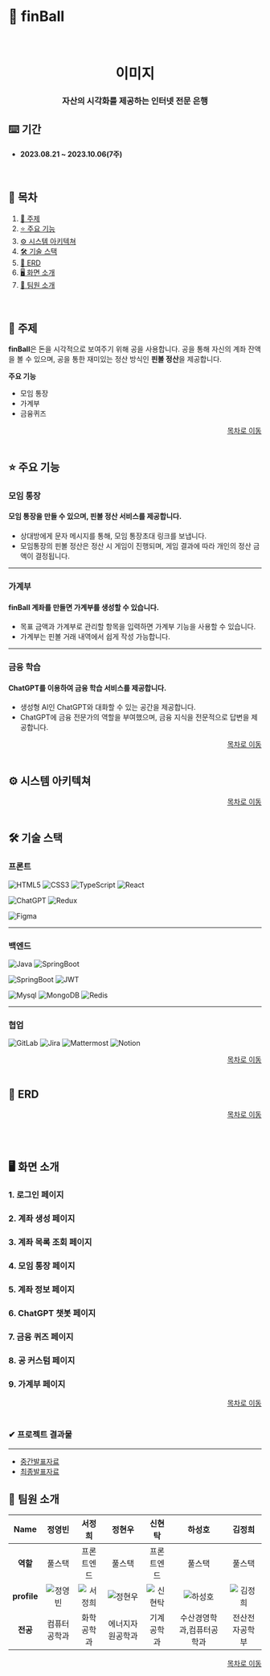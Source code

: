 # 🧿 finBall

<br/>

<div align="center">
  <h1>이미지</h1>
  <h3>자산의 시각화를 제공하는 인터넷 전문 은행</h3>
</div>

## ⌨️ 기간

- **2023.08.21 ~ 2023.10.06(7주)**

<a name="tableContents"></a>

<br/>

## 🔎 목차

1. <a href="#subject">🎯 주제</a>
1. <a href="#mainContents">⭐️ 주요 기능</a>
1. <a href="#systemArchitecture">⚙ 시스템 아키텍쳐</a>
1. <a href="#skills">🛠️ 기술 스택</a>
1. <a href="#erd">💾 ERD</a>
1. <a href="#contents">🖥️ 화면 소개</a>
1. <a href="#developers">👥 팀원 소개</a>

<br/>

<!------- 주제 시작 -------->

## 🎯 주제

<a name="subject"></a>

**finBall**은 돈을 시각적으로 보여주기 위해 공을 사용합니다. 공을 통해 자신의 계좌 잔액을 볼 수 있으며, 공을 통한 재미있는 정산 방식인 **핀볼 정산**을 제공합니다.

**주요 기능**

- 모임 통장
- 가계부
- 금융퀴즈

<div align="right"><a href="#tableContents">목차로 이동</a></div>

<br/>

<!------- 주요 기능 시작 -------->

## ⭐️ 주요 기능

<a name="mainContents"></a>

### 모임 통장

<h4> 모임 통장을 만들 수 있으며, 핀볼 정산 서비스를 제공합니다.</h4>

- 상대방에게 문자 메시지를 통해, 모임 통장초대 링크를 보냅니다.
- 모임통장의 핀볼 정산은 정산 시 게임이 진행되며, 게임 결과에 따라 개인의 정산 금액이 결정됩니다.

---

### 가계부

<h4>finBall 계좌를 만들면 가계부를 생성할 수 있습니다.</h4>

- 목표 금액과 가계부로 관리할 항목을 입력하면 가계부 기능을 사용할 수 있습니다.
- 가계부는 핀볼 거래 내역에서 쉽게 작성 가능합니다.

---

### 금융 학습

<h4>ChatGPT를 이용하여 금융 학습 서비스를 제공합니다.</h4>

- 생성형 AI인 ChatGPT와 대화할 수 있는 공간을 제공합니다.
- ChatGPT에 금융 전문가의 역할을 부여했으며, 금융 지식을 전문적으로 답변을 제공합니다.


<div align="right"><a href="#tableContents">목차로 이동</a></div>

<br/>


<!------- 시스템 아키텍쳐 시작 -------->

## ⚙ 시스템 아키텍쳐

<a name="systemArchitecture"></a>

<div align="right"><a href="#tableContents">목차로 이동</a></div>

<br/>

<!------- 기술 스택 시작 -------->

## 🛠️ 기술 스택

<a name="skills"></a>

### 프론트

![HTML5](https://img.shields.io/badge/html5-%23E34F26.svg?style=for-the-badge&logo=html5&logoColor=white)
![CSS3](https://img.shields.io/badge/css3-%231572B6.svg?style=for-the-badge&logo=css3&logoColor=white)
![TypeScript](https://img.shields.io/badge/Typescript-3178C6?style=for-the-badge&logo=Typescript&logoColor=white)
![React](https://img.shields.io/badge/react-%2320232a.svg?style=for-the-badge&logo=react&logoColor=%2361DAFB)

![ChatGPT](https://img.shields.io/badge/chatGPT-74aa9c?style=for-the-badge&logo=openai&logoColor=white)
![Redux](https://img.shields.io/badge/redux-%23593d88.svg?style=for-the-badge&logo=redux&logoColor=white)

![Figma](https://img.shields.io/badge/figma-%23F24E1E.svg?style=for-the-badge&logo=figma&logoColor=white)

---

### 백엔드

![Java](https://img.shields.io/badge/java-%23ED8B00.svg?style=for-the-badge&logo=openjdk&logoColor=white)
![SpringBoot](https://img.shields.io/badge/springboot-6DB33F?style=for-the-badge&logo=springboot&logoColor=white)

![SpringBoot](https://img.shields.io/badge/springsecurity-6DB33F?style=for-the-badge&logo=springsecurity&logoColor=white)
![JWT](https://img.shields.io/badge/JWT-black?style=for-the-badge&logo=JSON%20web%20tokens)

![Mysql](https://img.shields.io/badge/MySQL-4479A1?style=for-the-badge&logo=mariadb&logoColor=white)
![MongoDB](https://img.shields.io/badge/mongoDB-47A248?style=for-the-badge&logo=MongoDB&logoColor=white)
![Redis](https://img.shields.io/badge/redis-%23DD0031.svg?style=for-the-badge&logo=redis&logoColor=white)

---

### 협업

![GitLab](https://img.shields.io/badge/gitlab-FC6D26.svg?style=for-the-badge&logo=gitlab&logoColor=white)
![Jira](https://img.shields.io/badge/jira-%230A0FFF.svg?style=for-the-badge&logo=jira&logoColor=white)
![Mattermost](https://img.shields.io/badge/mattermost-0058CC.svg?style=for-the-badge&logo=mattermost&logoColor=white)
![Notion](https://img.shields.io/badge/Notion-000000.svg?style=for-the-badge&logo=notion&logoColor=white)

<div align="right"><a href="#tableContents">목차로 이동</a></div>

<br/>

<!------- ERD 시작 -------->

## 💾 ERD

<a name="erd"></a>

<div align="right"><a href="#tableContents">목차로 이동</a></div>

<br/>

<!------- 화면 소개 시작 -------->

<a name="contents"></a>

<br/>

## 🖥️ 화면 소개

### 1. 로그인 페이지

### 2. 계좌 생성 페이지

### 3. 계좌 목록 조회 페이지

### 4. 모임 통장 페이지

### 5. 계좌 정보 페이지

### 6. ChatGPT 챗봇 페이지

### 7. 금융 퀴즈 페이지

### 8. 공 커스텀 페이지

### 9. 가계부 페이지

<div align="right"><a href="#tableContents">목차로 이동</a></div>

<br/>

### ✔ 프로젝트 결과물

---

<!-- - [포팅메뉴얼] -->

- [중간발표자료](./ppt/핀볼_중간발표.pptx)
- [최종발표자료](./ppt/핀볼_최종발표.pptx)
<!-- - [최종발표자료] -->

<!------- 팀원 소개 시작 -------->

## 👥 팀원 소개

<a name="developers"></a>

|  **Name**   |                                                  정영빈                                                   |                                                  서정희                                                   |                                                  정현우                                                   |                                                  신현탁                                                   |                                                  하성호                                                   |                                                  김정희                                                   |
| :---------: | :-------------------------------------------------------------------------------------------------------: | :-------------------------------------------------------------------------------------------------------: | :-------------------------------------------------------------------------------------------------------: | :-------------------------------------------------------------------------------------------------------: | :-------------------------------------------------------------------------------------------------------: | :-------------------------------------------------------------------------------------------------------: |
|  **역할**   |                                                  풀스택                                                   |                                                프론트엔드                                                 |                                                  풀스택                                                   |                                                프론트엔드                                                 |                                                  풀스택                                                   |                                                  풀스택                                                   |
| **profile** | ![정영빈](https://github.com/tunkcalb/shinhan-solup/assets/95354899/60bd0105-1716-49a5-b29a-54f8344ebd41) | ![서정희](https://github.com/tunkcalb/shinhan-solup/assets/95354899/f4c70f14-39d2-49f9-918a-cb2e3492392a) | ![정현우](https://github.com/tunkcalb/shinhan-solup/assets/95354899/47f04fcb-5ffc-4cb8-a5f6-d8437ba43595) | ![신현탁](https://github.com/tunkcalb/shinhan-solup/assets/95354899/8ac0a59e-96b3-423d-ad2d-ce1f7c1fe801) | ![하성호](https://github.com/tunkcalb/shinhan-solup/assets/95354899/503fc614-d2b0-439c-bc67-502a50c29665) | ![김정희](https://github.com/tunkcalb/shinhan-solup/assets/95354899/2c6fa00f-b5aa-4a86-a8c6-1a4e166f6b0e) |
|  **전공**   |                                               컴퓨터공학과                                                |                                                화학공학과                                                 |                                             에너지자원공학과                                              |                                                기계공학과                                                 |                                         수산경영학과,컴퓨터공학과                                         |                                              전산전자공학부                                               |

<div align="right"><a href="#tableContents">목차로 이동</a></div>
